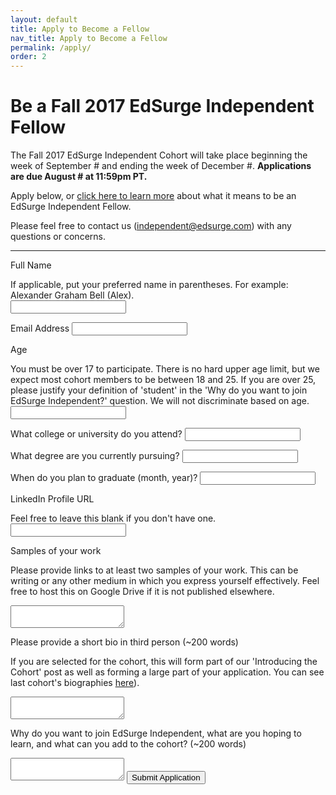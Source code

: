 ```yaml
---
layout: default
title: Apply to Become a Fellow
nav_title: Apply to Become a Fellow
permalink: /apply/
order: 2
---
```


# Be a Fall 2017 EdSurge Independent Fellow

The Fall 2017 EdSurge Independent Cohort will take place beginning the week of September # and ending the week of December #. **Applications are due August # at 11:59pm PT.**

Apply below, or [click here to learn more](/) about what it means to be an EdSurge Independent Fellow.

Please feel free to contact us ([independent@edsurge.com](mailto:independent@edsurge.com)) with any questions or concerns.

---

<form action="https://docs.google.com/forms/u/1/d/e/1FAIpQLSdICMyK1ce_3iqcUTiiYOWdN_fLxdlW-7SQCAcn0RxKCPQU5w/formResponse" method="POST" id="application-form">

  <label for="m_3447411334473707672entry_14011162">Full Name<div class="helper-text">If applicable, put your preferred name in parentheses. For example: Alexander Graham Bell (Alex).</div></label>
  <input type="text" name="entry.14011162" value="" id="m_3447411334473707672entry_14011162" required>


  <label for="m_3447411334473707672entry_2115079416">Email Address</label>
  <input type="text" name="entry.2115079416" value="" id="m_3447411334473707672entry_2115079416" required>

  <label for="m_3447411334473707672entry_1503462891">Age<div class="helper-text">You must be over 17 to participate. There is no hard upper age limit, but we expect most cohort members to be between 18 and 25. If you are over 25, please justify your definition of 'student' in the 'Why do you want to join EdSurge Independent?' question. We will not discriminate based on age.</div></label>
  <input type="text" name="entry.1503462891" value="" id="m_3447411334473707672entry_1503462891" required>


  <label for="m_3447411334473707672entry_2038352444">What college or university do you attend?</label>
  <input type="text" name="entry.2038352444" value="" id="m_3447411334473707672entry_2038352444" required>

  <label for="m_3447411334473707672entry_476112019">What degree are you currently pursuing?</label>
  <input type="text" name="entry.476112019" value="" id="m_3447411334473707672entry_476112019" required>

  <label for="m_3447411334473707672entry_235528932">When do you plan to graduate (month, year)?</label>
  <input type="text" name="entry.235528932" value="" id="m_3447411334473707672entry_235528932" required>

  <label for="m_3447411334473707672entry_238277563">LinkedIn Profile URL<div class="helper-text">Feel free to leave this blank if you don't have one.</div></label>
  <input type="text" name="entry.238277563" value="" id="m_3447411334473707672entry_238277563">

  <label for="m_3447411334473707672entry_972202758">Samples of your work<div class="helper-text">Please provide links to at least two samples of your work. This can be writing or any other medium in which you express yourself effectively. Feel free to host this on Google Drive if it is not published elsewhere.</div></label>
  <textarea name="entry.972202758" class="m_3447411334473707672ss-q-long" id="m_3447411334473707672entry_972202758" required></textarea>

  <label for="m_3447411334473707672entry_1413451206">Please provide a short bio in third person (~200 words)<div class="helper-text">If you are selected for the cohort, this will form part of our 'Introducing the Cohort' post as well as forming a large part of your application. You can see last cohort's biographies <a href="https://edsurgeindependent.com/edsurge-independent-cohort-summer-2017-30393db13294">here</a>).</div></label>
  <textarea name="entry.1413451206" class="m_3447411334473707672ss-q-long" id="m_3447411334473707672entry_1413451206" required></textarea>

  <label for="m_3447411334473707672entry_1962540693">Why do you want to join EdSurge Independent, what are you hoping to learn, and what can you add to the cohort? (~200 words)</label>
  <textarea name="entry.1962540693" class="m_3447411334473707672ss-q-long" id="m_3447411334473707672entry_1962540693" required></textarea>

  <input type="submit" value="Submit Application" class="primary cta" />

</form>
